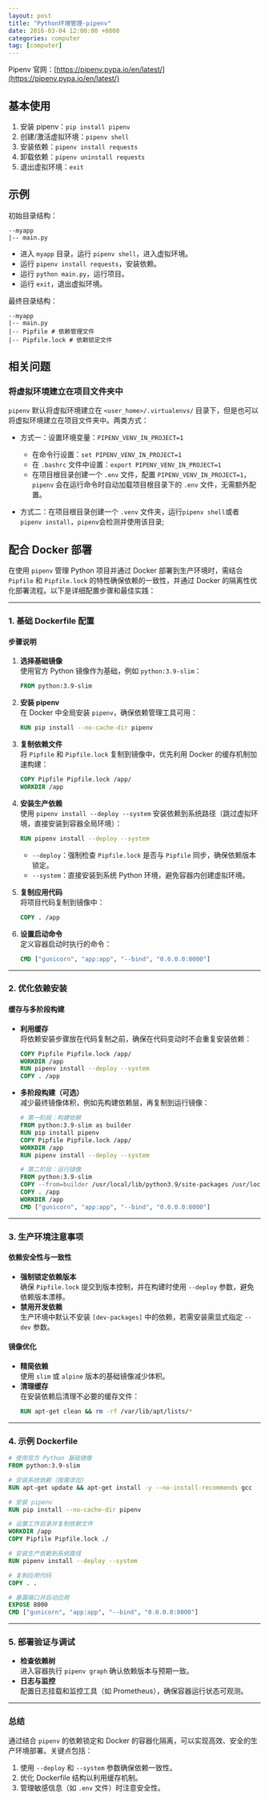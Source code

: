 ```yaml
---
layout: post
title: "Python环境管理-pipenv"
date: 2016-03-04 12:00:00 +0800
categories: computer
tag: [computer]
---
```


Pipenv 官网：[https://pipenv.pypa.io/en/latest/](https://pipenv.pypa.io/en/latest/)

## 基本使用

1. 安装 pipenv：`pip install pipenv`
2. 创建/激活虚拟环境：`pipenv shell`
3. 安装依赖：`pipenv install requests`
4. 卸载依赖：`pipenv uninstall requests`
5. 退出虚拟环境：`exit`

<!-- more -->

## 示例

初始目录结构：

    --myapp
    |-- main.py

- 进入 `myapp` 目录，运行 `pipenv shell`，进入虚拟环境。
- 运行 `pipenv install requests`，安装依赖。
- 运行 `python main.py`，运行项目。
- 运行 `exit`，退出虚拟环境。

最终目录结构：

    --myapp
    |-- main.py
    |-- Pipfile # 依赖管理文件
    |-- Pipfile.lock # 依赖锁定文件

## 相关问题

### 将虚拟环境建立在项目文件夹中

`pipenv` 默认将虚拟环境建立在 `<user_home>/.virtualenvs/` 目录下，但是也可以将虚拟环境建立在项目文件夹中。两类方式：

- 方式一：设置环境变量：`PIPENV_VENV_IN_PROJECT=1`

  - 在命令行设置：`set PIPENV_VENV_IN_PROJECT=1`
  - 在 `.bashrc` 文件中设置：`export PIPENV_VENV_IN_PROJECT=1`
  - 在项目根目录创建一个 `.env` 文件，配置 `PIPENV_VENV_IN_PROJECT=1`，`pipenv` 会在运行命令时自动加载项目根目录下的 `.env` 文件，无需额外配置。

- 方式二：在项目根目录创建一个 `.venv` 文件夹，运行`pipenv shell`或者`pipenv install`，`pipenv`会检测并使用该目录;

## 配合 Docker 部署

在使用 `pipenv` 管理 Python 项目并通过 Docker 部署到生产环境时，需结合 `Pipfile` 和 `Pipfile.lock` 的特性确保依赖的一致性，并通过 Docker 的隔离性优化部署流程。以下是详细配置步骤和最佳实践：

---

### **1. 基础 Dockerfile 配置**

#### **步骤说明**

1. **选择基础镜像**  
   使用官方 Python 镜像作为基础，例如 `python:3.9-slim`：

   ```dockerfile
   FROM python:3.9-slim
   ```

2. **安装 pipenv**  
   在 Docker 中全局安装 `pipenv`，确保依赖管理工具可用：

   ```dockerfile
   RUN pip install --no-cache-dir pipenv
   ```

3. **复制依赖文件**  
   将 `Pipfile` 和 `Pipfile.lock` 复制到镜像中，优先利用 Docker 的缓存机制加速构建：

   ```dockerfile
   COPY Pipfile Pipfile.lock /app/
   WORKDIR /app
   ```

4. **安装生产依赖**  
   使用 `pipenv install --deploy --system` 安装依赖到系统路径（跳过虚拟环境，直接安装到容器全局环境）：

   ```dockerfile
   RUN pipenv install --deploy --system
   ```

   - `--deploy`：强制检查 `Pipfile.lock` 是否与 `Pipfile` 同步，确保依赖版本锁定。
   - `--system`：直接安装到系统 Python 环境，避免容器内创建虚拟环境。

5. **复制应用代码**  
   将项目代码复制到镜像中：

   ```dockerfile
   COPY . /app
   ```

6. **设置启动命令**  
   定义容器启动时执行的命令：
   ```dockerfile
   CMD ["gunicorn", "app:app", "--bind", "0.0.0.0:8000"]
   ```

---

### **2. 优化依赖安装**

#### **缓存与多阶段构建**

- **利用缓存**  
  将依赖安装步骤放在代码复制之前，确保在代码变动时不会重复安装依赖：

  ```dockerfile
  COPY Pipfile Pipfile.lock /app/
  WORKDIR /app
  RUN pipenv install --deploy --system
  COPY . /app
  ```

- **多阶段构建（可选）**  
  减少最终镜像体积，例如先构建依赖层，再复制到运行镜像：

  ```dockerfile
  # 第一阶段：构建依赖
  FROM python:3.9-slim as builder
  RUN pip install pipenv
  COPY Pipfile Pipfile.lock /app/
  WORKDIR /app
  RUN pipenv install --deploy --system

  # 第二阶段：运行镜像
  FROM python:3.9-slim
  COPY --from=builder /usr/local/lib/python3.9/site-packages /usr/local/lib/python3.9/site-packages
  COPY . /app
  WORKDIR /app
  CMD ["gunicorn", "app:app", "--bind", "0.0.0.0:8000"]
  ```

---

### **3. 生产环境注意事项**

#### **依赖安全性与一致性**

- **强制锁定依赖版本**  
  确保 `Pipfile.lock` 提交到版本控制，并在构建时使用 `--deploy` 参数，避免依赖版本漂移。
- **禁用开发依赖**  
  生产环境中默认不安装 `[dev-packages]` 中的依赖，若需安装需显式指定 `--dev` 参数。

#### **镜像优化**

- **精简依赖**  
  使用 `slim` 或 `alpine` 版本的基础镜像减少体积。
- **清理缓存**  
  在安装依赖后清理不必要的缓存文件：
  ```dockerfile
  RUN apt-get clean && rm -rf /var/lib/apt/lists/*
  ```

---

### **4. 示例 Dockerfile**

```dockerfile
# 使用官方 Python 基础镜像
FROM python:3.9-slim

# 安装系统依赖（按需添加）
RUN apt-get update && apt-get install -y --no-install-recommends gcc

# 安装 pipenv
RUN pip install --no-cache-dir pipenv

# 设置工作目录并复制依赖文件
WORKDIR /app
COPY Pipfile Pipfile.lock ./

# 安装生产依赖到系统路径
RUN pipenv install --deploy --system

# 复制应用代码
COPY . .

# 暴露端口并启动应用
EXPOSE 8000
CMD ["gunicorn", "app:app", "--bind", "0.0.0.0:8000"]
```

---

### **5. 部署验证与调试**

- **检查依赖树**  
  进入容器执行 `pipenv graph` 确认依赖版本与预期一致。
- **日志与监控**  
  配置日志挂载和监控工具（如 Prometheus），确保容器运行状态可观测。

---

### **总结**

通过结合 `pipenv` 的依赖锁定和 Docker 的容器化隔离，可以实现高效、安全的生产环境部署。关键点包括：

1. 使用 `--deploy` 和 `--system` 参数确保依赖一致性。
2. 优化 Dockerfile 结构以利用缓存机制。
3. 管理敏感信息（如 `.env` 文件）时注意安全性。

